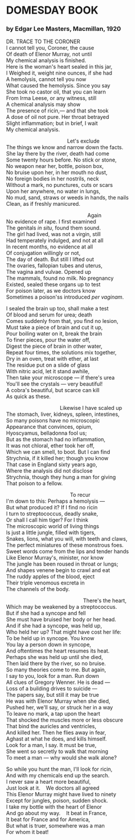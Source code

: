 # DOMESDAY BOOK
### by Edgar Lee Masters, Macmillan, 1920

DR. TRACE TO THE CORONER  
I cannot tell you, Coroner, the cause  
Of death of Elenor Murray, not until  
My chemical analysis is finished.  
Here is the woman's heart sealed in this jar,  
I Weighed it, weight nine ounces, if she had  
A hemolysis, cannot tell you now  
What caused the hemolysis. Since you say  
She took no castor oil, that you can learn  
From Irma Leese, or any witness, still  
A chemical analysis may show  
The presence of ricin,&mdash; and that she took  
A dose of oil not pure. Her throat betrayed  
Slight inflammation; but in brief, I wait  
My chemical analysis.  

&nbsp;&nbsp;&nbsp;&nbsp;&nbsp;&nbsp;&nbsp;&nbsp;&nbsp;&nbsp;&nbsp;&nbsp;&nbsp;&nbsp;&nbsp;&nbsp;&nbsp;&nbsp;&nbsp;&nbsp;&nbsp;&nbsp;&nbsp;&nbsp;&nbsp;&nbsp;&nbsp;&nbsp;&nbsp;&nbsp;&nbsp;&nbsp;&nbsp;&nbsp;&nbsp;&nbsp;&nbsp;&nbsp;&nbsp;&nbsp;&nbsp;&nbsp;Let's exclude  
The things we know and narrow down the facts.  
She lay there by the river, death had come  
Some twenty hours before. No stick or stone,  
No weapon near her, bottle, poison box,  
No bruise upon her, in her mouth no dust,  
No foreign bodies in her nostrils, neck  
Without a mark, no punctures, cuts or scars  
Upon her anywhere, no water in lungs,  
No mud, sand, straws or weeds in hands, the nails  
Clean, as if freshly manicured.  

&nbsp;&nbsp;&nbsp;&nbsp;&nbsp;&nbsp;&nbsp;&nbsp;&nbsp;&nbsp;&nbsp;&nbsp;&nbsp;&nbsp;&nbsp;&nbsp;&nbsp;&nbsp;&nbsp;&nbsp;&nbsp;&nbsp;&nbsp;&nbsp;&nbsp;&nbsp;&nbsp;&nbsp;&nbsp;&nbsp;&nbsp;&nbsp;&nbsp;&nbsp;&nbsp;&nbsp;&nbsp;&nbsp;&nbsp;&nbsp;&nbsp;&nbsp;&nbsp;&nbsp;&nbsp;&nbsp;&nbsp;&nbsp;&nbsp;&nbsp;&nbsp;&nbsp;&nbsp;&nbsp;&nbsp;&nbsp;Again  
No evidence of rape. I first examined  
The genitals *in situ*, found them sound.  
The girl had lived, was not a virgin, still  
Had temperately indulged, and not at all  
In recent months, no evidence at all  
Of conjugation willingly or not,  
The day of death. But still I lifted out  
The ovaries, fallopian tubes and uterus,  
The vagina and vulvae. Opened up  
The mammals, found no milk. No pregnancy  
Existed, sealed these organs up to test  
For poison later, as we doctors know  
Sometimes a poison'ss introduced *per vaginam*.

I sealed the brain up too, shall make a test  
Of blood and serum for urea; death  
Comes suddenly from that, you find no lesion,  
Must take a piece of brain and cut it up,  
Pour boiling water on it, break the brain  
To finer pieces, pour the water off,  
Digest the piece of brain in other water,  
Repeat four times, the solutions mix together,  
Dry in an oven, treat with ether, at last  
The residue put on a slide of glass  
With nitric acid, let it stand awhile,  
Then take your microscope &mdash; if there's urea  
You'll see the crystals &mdash; very beautiful!  
A cobra's beautiful, but scarce can kill  
As quick as these.  

&nbsp;&nbsp;&nbsp;&nbsp;&nbsp;&nbsp;&nbsp;&nbsp;&nbsp;&nbsp;&nbsp;&nbsp;&nbsp;&nbsp;&nbsp;&nbsp;&nbsp;&nbsp;&nbsp;&nbsp;&nbsp;&nbsp;&nbsp;&nbsp;&nbsp;&nbsp;&nbsp;&nbsp;&nbsp;&nbsp;&nbsp;&nbsp;&nbsp;&nbsp;&nbsp;&nbsp;&nbsp;Likewise I have scaled up  
The stomach, liver, kidneys, spleen, intestines,  
So many poisons have no microscopic  
Appearance that convinces, opium,  
Hyoscyamus, belladonna fool us;  
But as the stomach had no inflammation,  
It was not chloral, ether took her off,  
Which we can smell, to boot. But I can find  
Strychnia, if it killed her; though you know  
That case in England sixty years ago,  
Where the analysis did not disclose  
Strychnia, though they hung a man for giving  
That poison to a fellow.  

&nbsp;&nbsp;&nbsp;&nbsp;&nbsp;&nbsp;&nbsp;&nbsp;&nbsp;&nbsp;&nbsp;&nbsp;&nbsp;&nbsp;&nbsp;&nbsp;&nbsp;&nbsp;&nbsp;&nbsp;&nbsp;&nbsp;&nbsp;&nbsp;&nbsp;&nbsp;&nbsp;&nbsp;&nbsp;&nbsp;&nbsp;&nbsp;&nbsp;&nbsp;&nbsp;&nbsp;&nbsp;&nbsp;&nbsp;&nbsp;&nbsp;&nbsp;&nbsp;&nbsp;To recur  
I'm down to this: Perhaps a hemolysis &mdash;  
But what produced it? If I find no ricin  
I turn to streptococcus, deadly snake,  
Or shall I call him tiger? For I think  
The microscopic world of living things  
ls just a little jungle, filled with tigers,  
Snakes, lions, what you will, with teeth and claws,  
The perfect miniatures of these monstrous foes.  
Sweet words come from the lips and tender hands  
Like Elenor Murray's, minister, nor know  
The jungle has been roused in throat or lungs;  
And shapes venene begin to crawl and eat  
The ruddy apples of the blood, eject  
Their triple venomous excreta in  
The channels of the body.  

&nbsp;&nbsp;&nbsp;&nbsp;&nbsp;&nbsp;&nbsp;&nbsp;&nbsp;&nbsp;&nbsp;&nbsp;&nbsp;&nbsp;&nbsp;&nbsp;&nbsp;&nbsp;&nbsp;&nbsp;&nbsp;&nbsp;&nbsp;&nbsp;&nbsp;&nbsp;&nbsp;&nbsp;&nbsp;&nbsp;&nbsp;&nbsp;&nbsp;&nbsp;&nbsp;&nbsp;&nbsp;&nbsp;&nbsp;&nbsp;&nbsp;&nbsp;&nbsp;&nbsp;&nbsp;&nbsp;&nbsp;&nbsp;&nbsp;&nbsp;&nbsp;&nbsp;&nbsp;There's the heart,  
Which may be weakened by a streptococcus.  
But if she had a syncope and fell  
She must have bruised her body or her head.  
And if she had a syncope, was held up,  
Who held her up? That might have cost her life:  
To be held up in syncope. You know  
You lay a person down in syncope,  
And oftentimes the heart resumes its heat.  
Perhaps she was held up until she died,  
Then laid there by the river, so no bruise.  
So many theories come to me. But again,  
I say to you, look for a man. Run down  
All clues of Gregory Wenner. He is dead &mdash;  
Loss of a building drives to suicide &mdash;  
The papers say, but still it may be true  
He was with Elenor Murray when she died,  
Pushed her, we'll say, or struck her in a way  
To leave no mark, a tap upon the heart  
That shocked the muscles more or less obscure  
That bind the auricles and ventricles,  
And killed her. Then he flies away in fear,  
Aghast at what he does, and kills himself.  
Look for a man, I say. It must be true,  
She went so secretly to walk that morning  
To meet a man &mdash; why would she walk alone? 

So while you hunt the man, I'll look for ricin,  
And with my chemicals end up the search.  
I never saw a heart more beautiful,  
Just look at it. &nbsp;&nbsp;&nbsp;We doctors all agreed  
This Elenor Murray might have lived to ninety  
Except for jungles, poison, sudden shock.  
I take my bottle with the heart of Elenor  
And go about my way. &nbsp;&nbsp;&nbsp;It beat in France,  
It beat for France and for America,  
But what is truer, somewhere was a man  
For whom it beat!  
 
